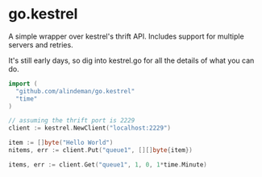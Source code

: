 # go.kestrel

A simple wrapper over kestrel's thrift API. Includes support for multiple
servers and retries.

It's still early days, so dig into kestrel.go for all the details of what
you can do.

```go
import (
  "github.com/alindeman/go.kestrel"
  "time"
)

// assuming the thrift port is 2229
client := kestrel.NewClient("localhost:2229")

item := []byte("Hello World")
nitems, err := client.Put("queue1", [][]byte{item})

items, err := client.Get("queue1", 1, 0, 1*time.Minute)
```
